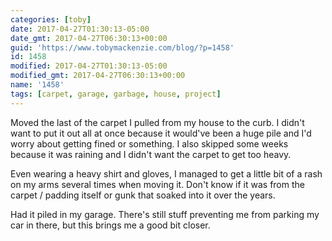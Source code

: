 ```yaml
---
categories: [toby]
date: 2017-04-27T01:30:13-05:00
date_gmt: 2017-04-27T06:30:13+00:00
guid: 'https://www.tobymackenzie.com/blog/?p=1458'
id: 1458
modified: 2017-04-27T01:30:13-05:00
modified_gmt: 2017-04-27T06:30:13+00:00
name: '1458'
tags: [carpet, garage, garbage, house, project]
---
```


Moved the last of the carpet I pulled from my house to the curb.<!--more-->  I didn't want to put it out all at once because it would've been a huge pile and I'd worry about getting fined or something.  I also skipped some weeks because it was raining and I didn't want the carpet to get too heavy.

Even wearing a heavy shirt and gloves, I managed to get a little bit of a rash on my arms several times when moving it.  Don't know if it was from the carpet / padding itself or gunk that soaked into it over the years.

Had it piled in my garage.  There's still stuff preventing me from parking my car in there, but this brings me a good bit closer.
